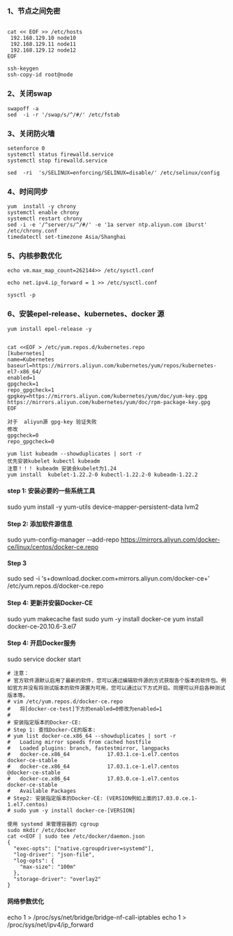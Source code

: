 ### 1、节点之间免密
~~~

cat << EOF >> /etc/hosts
 192.168.129.10 node10
 192.168.129.11 node11
 192.168.129.12 node12
EOF

ssh-keygen
ssh-copy-id root@node
~~~


###  2、关闭swap

~~~
swapoff -a
sed  -i -r '/swap/s/^/#/' /etc/fstab
~~~
###  3、关闭防火墙
~~~
setenforce 0
systemctl status firewalld.service 
systemctl stop firewalld.service

sed  -ri  's/SELINUX=enforcing/SELINUX=disable/' /etc/selinux/config
~~~

### 4、时间同步

~~~
yum  install -y chrony
systemctl enable chrony
systemctl restart chrony
sed -i -e '/^server/s/^/#/' -e '1a server ntp.aliyun.com iburst' /etc/chrony.conf
timedatectl set-timezone Asia/Shanghai

~~~

### 5、内核参数优化
~~~
echo vm.max_map_count=262144>> /etc/sysctl.conf

echo net.ipv4.ip_forward = 1 >> /etc/sysctl.conf

sysctl -p
~~~

### 6、安装epel-release、kubernetes、docker 源
~~~
yum install epel-release -y
~~~

~~~

cat <<EOF > /etc/yum.repos.d/kubernetes.repo
[kubernetes]
name=Kubernetes
baseurl=https://mirrors.aliyun.com/kubernetes/yum/repos/kubernetes-el7-x86_64/
enabled=1
gpgcheck=1
repo_gpgcheck=1
gpgkey=https://mirrors.aliyun.com/kubernetes/yum/doc/yum-key.gpg https://mirrors.aliyun.com/kubernetes/yum/doc/rpm-package-key.gpg
EOF

对于  aliyun源 gpg-key 验证失败
修改 
gpgcheck=0
repo_gpgcheck=0

yum list kubeadm --showduplicates | sort -r
优先安装kubelet kubectl kubeadm
注意！！！ kubeadm 安装会kubelet为1.24
yum install  kubelet-1.22.2-0 kubectl-1.22.2-0 kubeadm-1.22.2
~~~

#### step 1: 安装必要的一些系统工具
sudo yum install -y yum-utils device-mapper-persistent-data lvm2
#### Step 2: 添加软件源信息
sudo yum-config-manager --add-repo https://mirrors.aliyun.com/docker-ce/linux/centos/docker-ce.repo
#### Step 3
sudo sed -i 's+download.docker.com+mirrors.aliyun.com/docker-ce+' /etc/yum.repos.d/docker-ce.repo
#### Step 4: 更新并安装Docker-CE
sudo yum makecache fast
sudo yum -y install docker-ce
yum install docker-ce-20.10.6-3.el7
#### Step 4: 开启Docker服务
sudo service docker start

~~~
# 注意：
# 官方软件源默认启用了最新的软件，您可以通过编辑软件源的方式获取各个版本的软件包。例如官方并没有将测试版本的软件源置为可用，您可以通过以下方式开启。同理可以开启各种测试版本等。
# vim /etc/yum.repos.d/docker-ce.repo
#   将[docker-ce-test]下方的enabled=0修改为enabled=1
#
# 安装指定版本的Docker-CE:
# Step 1: 查找Docker-CE的版本:
# yum list docker-ce.x86_64 --showduplicates | sort -r
#   Loading mirror speeds from cached hostfile
#   Loaded plugins: branch, fastestmirror, langpacks
#   docker-ce.x86_64            17.03.1.ce-1.el7.centos            docker-ce-stable
#   docker-ce.x86_64            17.03.1.ce-1.el7.centos            @docker-ce-stable
#   docker-ce.x86_64            17.03.0.ce-1.el7.centos            docker-ce-stable
#   Available Packages
# Step2: 安装指定版本的Docker-CE: (VERSION例如上面的17.03.0.ce.1-1.el7.centos)
# sudo yum -y install docker-ce-[VERSION]

使用 systemd 来管理容器的 cgroup
sudo mkdir /etc/docker
cat <<EOF | sudo tee /etc/docker/daemon.json
{
  "exec-opts": ["native.cgroupdriver=systemd"],
  "log-driver": "json-file",
  "log-opts": {
    "max-size": "100m"
  },
  "storage-driver": "overlay2"
}
~~~
#### 网络参数优化
echo 1 > /proc/sys/net/bridge/bridge-nf-call-iptables
echo 1 > /proc/sys/net/ipv4/ip_forward

